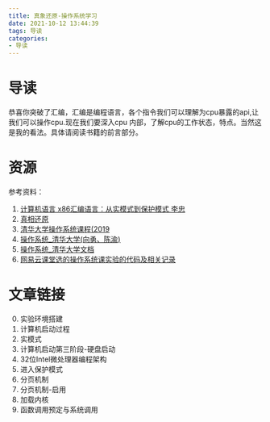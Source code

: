 ```yaml
---
title: 真象还原-操作系统学习
date: 2021-10-12 13:44:39
tags: 导读
categories:
- 导读
---
```

# 导读
恭喜你突破了汇编，汇编是编程语言，各个指令我们可以理解为cpu暴露的api,让我们可以操作cpu.现在我们要深入cpu 内部，了解cpu的工作状态，特点。当然这是我的看法。具体请阅读书籍的前言部分。

# 资源

参考资料：
1. [计算机语言 x86汇编语言：从实模式到保护模式 李忠](https://item.jd.com/12938897.html)
2. [真相还原](https://item.jd.com/11890433.html)
3. [清华大学操作系统课程(2019](https://github.com/chyyuu/os_course_info)
4. [操作系统\_清华大学(向勇、陈渝)](https://www.bilibili.com/video/av6538245?from=search&seid=14467435138632426395)
5. [操作系统\_清华大学文档](https://objectkuan.gitbooks.io/ucore-docs/lab0/lab0_1_goals.html)
6. [网易云课堂选的操作系统课实验的代码及相关记录 ](https://github.com/Wangzhike/HIT-Linux-0.11)

# 文章链接

0. 实验环境搭建
1. 计算机启动过程
2. 实模式
3. 计算机启动第三阶段-硬盘启动
4. 32位Intel微处理器编程架构
5. 进入保护模式
6. 分页机制
7. 分页机制-启用
8. 加载内核
9. 函数调用预定与系统调用